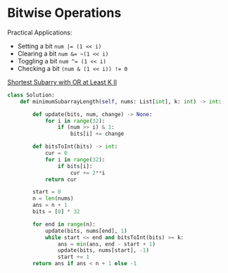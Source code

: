 # Bitwise Operations

Practical Applications:
- Setting a bit `num |= (1 << i)`
- Clearing a bit `num &= ~(1 << i)`
- Toggling a bit `num ^= (1 << i)`
- Checking a bit `(num & (1 << i)) != 0`

[Shortest Subarry with OR at Least K II](https://leetcode.com/problems/shortest-subarray-with-or-at-least-k-ii)

```python
class Solution:
    def minimumSubarrayLength(self, nums: List[int], k: int) -> int:

        def update(bits, num, change) -> None:
            for i in range(32):
                if (num >> i) & 1:
                    bits[i] += change

        def bitsToInt(bits) -> int:
            cur = 0
            for i in range(32):
                if bits[i]:
                    cur += 2**i
            return cur

        start = 0
        n = len(nums)
        ans = n + 1
        bits = [0] * 32

        for end in range(n):
            update(bits, nums[end], 1)
            while start <= end and bitsToInt(bits) >= k:
                ans = min(ans, end - start + 1)
                update(bits, nums[start], -1)
                start += 1
        return ans if ans < n + 1 else -1
```
